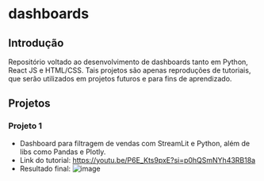 # dashboards

## Introdução
Repositório voltado ao desenvolvimento de dashboards tanto em Python, React JS e HTML/CSS. Tais projetos são apenas reproduções de tutoriais, que serão utilizados em projetos futuros e para fins de aprendizado.

## Projetos
### Projeto 1
- Dashboard para filtragem de vendas com StreamLit e Python, além de libs como Pandas e Plotly.
- Link do tutorial: https://youtu.be/P6E_Kts9pxE?si=p0hQSmNYh43RB18a
- Resultado final:
![image](https://github.com/IagoMagalhaes23/dashboards/assets/65053026/ec0c7a97-7297-4b63-a9bc-1fe84744f849)
